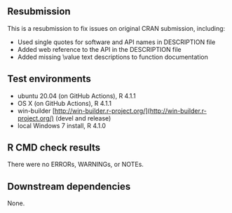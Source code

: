 ## Resubmission

This is a resubmission to fix issues on original CRAN submission, including: 

* Used single quotes for software and API names in DESCRIPTION file
* Added web reference to the API in the DESCRIPTION file
* Added missing \value text descriptions to function documentation

## Test environments

* ubuntu 20.04 (on GitHub Actions), R 4.1.1
* OS X (on GitHub Actions), R 4.1.1
* win-builder [http://win-builder.r-project.org/](http://win-builder.r-project.org/) (devel and release)
* local Windows 7 install, R 4.1.0

## R CMD check results

There were no ERRORs, WARNINGs, or NOTEs.
  
## Downstream dependencies

None.